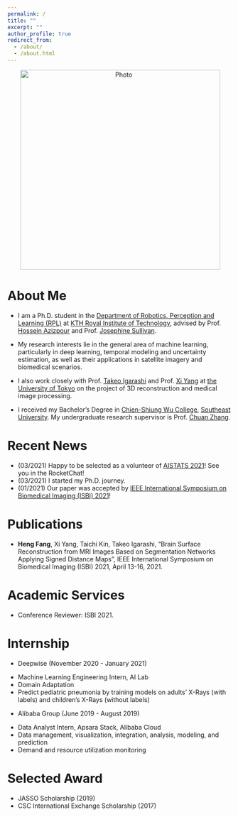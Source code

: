 ```yaml
---
permalink: /
title: ""
excerpt: ""
author_profile: true
redirect_from: 
  - /about/
  - /about.html
---
```


<p align="center">
  <img src="https://hfangcat.github.io/files/heng.jpg?raw=true" alt="Photo" style="width: 450px;"/> 
</p>

# About Me
* I am a Ph.D. student in the [Department of Robotics, Perception and Learning (RPL)](https://www.kth.se/is/rpl/division-of-robotics-perception-and-learning-1.779439) at [KTH Royal Institute of Technology](https://www.kth.se/en), advised by Prof. [Hossein Azizpour](https://scholar.google.se/citations?user=t6CRgJsAAAAJ&hl=en) and Prof. [Josephine Sullivan](https://scholar.google.com/citations?user=REbc02cAAAAJ&hl=en). 

* My research interests lie in the general area of machine learning, particularly in deep learning, temporal modeling and uncertainty estimation, as well as their applications in satellite imagery and biomedical scenarios.

* I also work closely with Prof. [Takeo Igarashi](https://scholar.google.com/citations?user=2LJJtI8AAAAJ&hl=en) and Prof. [Xi Yang](https://keepthinkingyx.github.io/Xi-Yang/) at [the University of Tokyo](https://www.u-tokyo.ac.jp/en/) on the project of 3D reconstruction and medical image processing.

* I received my Bachelor’s Degree in [Chien-Shiung Wu College](https://wjx.seu.edu.cn/wjxen/), [Southeast University](https://www.seu.edu.cn/english/). My undergraduate research supervisor is Prof. [Chuan Zhang](https://www.researchgate.net/profile/Chuan-Zhang-6).

# Recent News
* (03/2021) Happy to be selected as a volunteer of [AISTATS 2021](https://aistats.org/aistats2021/)! See you in the RocketChat!
* (03/2021) I started my Ph.D. journey.
* (01/2021) Our paper was accepted by [IEEE International Symposium on Biomedical Imaging (ISBI) 2021](https://biomedicalimaging.org/2021/)!

# Publications
* **Heng Fang**, Xi Yang, Taichi Kin, Takeo Igarashi, “Brain Surface Reconstruction from MRI Images Based on Segmentation Networks Applying Signed Distance Maps”, IEEE International Symposium on Biomedical Imaging (ISBI) 2021, April 13-16, 2021.

# Academic Services
* Conference Reviewer: ISBI 2021.

# Internship
* Deepwise (November 2020 - January 2021)
- Machine Learning Engineering Intern, AI Lab
- Domain Adaptation
- Predict pediatric pneumonia by training models on adults’ X-Rays (with labels) and children’s X-Rays
(without labels)

* Alibaba Group (June 2019 - August 2019)
- Data Analyst Intern, Apsara Stack, Alibaba Cloud
- Data management, visualization, integration, analysis, modeling, and prediction
- Demand and resource utilization monitoring

# Selected Award
* JASSO Scholarship (2019)
* CSC International Exchange Scholarship (2017)